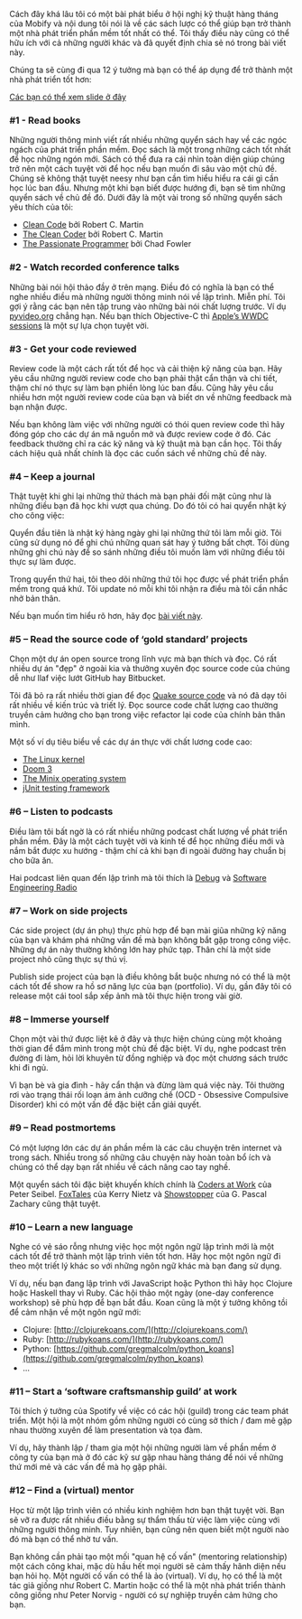 Cách đây khá lâu tôi có một bài phát biểu ở hội nghị kỹ thuật hàng tháng của Mobify và nội dung tôi nói là về các sách lược có thể giúp bạn trở thành một nhà phát triển phần mềm tốt nhất có thể. Tôi thấy điều này cũng có thể hữu ích với cả những người khác và đã quyết định chia sẻ nó trong bài viết này.

Chúng ta sẽ cùng đi qua 12 ý tưởng mà bạn có thể áp dụng để trở thành một nhà phát triển tốt hơn:

[Các bạn có thể xem slide ở đây](https://speakerdeck.com/dbader/how-to-become-a-better-developer-mobify-engineering-meeting)


### #1 - Read books

Những người thông minh viết rất nhiều những quyển sách hay về các ngóc ngách của phát triển phần mềm. Đọc sách là một trong những cách tốt nhất để học những ngón mới. Sách có thể đưa ra cái nhìn toàn diện giúp chúng trở nên một cách tuyệt vời để học nếu bạn muốn đi sâu vào một chủ đề. Chúng sẽ không thật tuyệt neesy như bạn cần tìm hiểu hiểu ra cái gì cần học lúc ban đầu. Nhưng một khi bạn biết được hướng đi, bạn sẽ tìm những quyển sách về chủ đề đó. Dưới đây là một vài trong số những quyển sách yêu thích của tôi:

- [Clean Code](http://amzn.to/1lCUuLv) bởi Robert C. Martin
- [The Clean Coder](http://amzn.to/1lCUyL8) bởi Robert C. Martin
- [The Passionate Programmer](http://amzn.to/1giLvm4) bởi Chad Fowler

### #2 - Watch recorded conference talks

Những bài nói hội thảo đầy ở trên mạng. Điều đó có nghĩa là bạn có thể nghe nhiều điều mà những người thông minh nói về lập trình. Miễn phí. Tôi gợi ý rằng các bạn nên tập trung vào những bài nói chất lượng trước. Ví dụ [pyvideo.org](pyvideo.org) chẳng hạn. Nếu bạn thích Objective-C thì [Apple’s WWDC sessions](https://developer.apple.com/videos/) là một sự lựa chọn tuyệt vời.

### #3 - Get your code reviewed

Review code là một cách rất tốt để học và cải thiện kỹ năng của bạn. Hãy yêu cầu những người review code cho bạn phải thật cẩn thận và chi tiết, thậm chí nó thực sự làm bạn phiền lòng lúc ban đầu. Cũng hãy yêu cầu nhiều hơn một người review code của bạn và biết ơn về những feedback mà bạn nhận được.

Nếu bạn không làm việc với những người có thói quen review code thì hãy đóng góp cho các dự án mã nguồn mở và được review code ở đó. Các feedback thường chỉ ra các kỹ năng và kỹ thuật mà bạn cần học. Tôi thấy cách hiệu quả nhất chính là đọc các cuốn sách về những chủ đề này.

### #4 – Keep a journal

Thật tuyệt khi ghi lại những thử thách mà bạn phải đối mặt cũng như là những điều bạn đã học khi vượt qua chúng. Do đó tôi có hai quyển nhật ký cho công việc:

Quyển đầu tiên là nhật ký hàng ngày ghi lại những thứ tôi làm mỗi giờ. Tôi cũng sử dụng nó để ghi chú những quan sát hay ý tưởng bất chợt. Tôi dùng những ghi chú này để so sánh những điều tôi muốn làm với những điều tôi thực sự làm được.

Trong quyển thứ hai, tôi theo dõi những thứ tôi học được về phát triển phần mềm trong quá khứ. Tôi update nó mỗi khi tôi nhận ra điều mà tôi cần nhắc nhở bản thân.

Nếu bạn muốn tìm hiểu rõ hơn, hãy đọc [bài viết này](https://dbader.org/blog/keep-journals-to-become-a-better-developer).

### #5 – Read the source code of ‘gold standard’ projects

Chọn một dự án open source trong lĩnh vực mà bạn thích và đọc. Có rất nhiều dự án "đẹp" ở ngoài kia và thưởng xuyên đọc source code của chúng dễ như llaf việc lướt GitHub hay Bitbucket.

Tôi đã bỏ ra rất nhiều thời gian để đọc [Quake source code](https://github.com/id-Software) và nó đã dạy tôi rất nhiều về kiến trúc và triết lý. Đọc source code chất lượng cao thường truyền cảm hưởng cho bạn trong việc refactor lại code của chính bản thân mình.

Một số ví dụ tiêu biểu về các dự án thực với chất lương code cao:

- [The Linux kernel](https://github.com/torvalds/linux)
- [Doom 3](https://github.com/TTimo/doom3.gpl)
- [The Minix operating system](https://github.com/minix3/minix)
- [jUnit testing framework](https://github.com/junit-team/junit)

### #6 – Listen to podcasts

Điều làm tôi bất ngờ là có rất nhiều những podcast chất lượng về phát triển phần mềm. Đây là một cách tuyệt vời và kinh tế để học những điều mới và nắm bắt được xu hướng - thậm chí cả khi bạn đi ngoài đường hay chuẩn bị cho bữa ăn.

Hai podcast liên quan đến lập trình mà tôi thích là [Debug](http://www.imore.com/debug) và [Software Engineering Radio](http://www.se-radio.net/)

### #7 – Work on side projects

Các side project (dự án phụ) thực phù hợp để bạn mài giũa những kỹ năng của bạn và khám phá những vấn đề mà bạn không bắt gặp trong công việc. Những dự án này thường không lớn hay phức tạp. Thân chí là một side project nhỏ cũng thực sự thú vị.

Publish side project của bạn là điều không bắt buộc nhưng nó có thể là một cách tốt để show ra hồ sơ năng lực của bạn (portfolio). Ví dụ, gần đây tôi có release một cái tool sắp xếp ảnh mà tôi thực hiện trong vài giờ.

### #8 – Immerse yourself

Chọn một vài thứ được liệt kê ở đây và thực hiện chúng cùng một khoảng thời gian để đắm mình trong một chủ đề đặc biệt. Ví dụ, nghe podcast trên đường đi làm, hỏi lời khuyên từ đồng nghiệp và đọc một chương sách trước khi đi ngủ.

Vì bạn bè và gia đình - hãy cẩn thận và đừng làm quá việc này. Tôi thường rơi vào trạng thái rối loạn ám ảnh cưỡng chế (OCD - Obsessive Compulsive Disorder) khi có một vấn đề đặc biệt cần giải quyết.

### #9 – Read postmortems

Có một lượng lớn các dự án phần mềm là các câu chuyện trên internet và trong sách. Nhiều trong số những câu chuyện này hoàn toàn bổ ích và chúng có thể dạy bạn rất nhiều về cách nâng cao tay nghề.

Một quyển sách tôi đặc biệt khuyến khích chính là [Coders at Work](http://amzn.to/1vzJpCU) của Peter Seibel. [FoxTales](http://amzn.to/1tfp1VH) của Kerry Nietz và [Showstopper](http://amzn.to/1lCUs6a) của G. Pascal Zachary cũng thật tuyệt.

### #10 – Learn a new language

Nghe có vẻ sáo rỗng nhưng việc học một ngôn ngữ lập trình mới là một cách tốt để trở thành một lập trình viên tốt hơn. Hãy học một ngôn ngữ đi theo một triết lý khác so với những ngôn ngữ khác mà bạn đang sử dụng.

Ví dụ, nếu bạn đang lập trình với JavaScript hoặc Python thì hãy học Clojure hoặc Haskell thay vì Ruby. Các hội thảo một ngày (one-day conference workshop) sẽ phù hợp để bạn bắt đầu. Koan cũng là một ý tưởng không tồi để cảm nhận về một ngôn ngữ mới:

- Clojure: [http://clojurekoans.com/](http://clojurekoans.com/)
- Ruby: [http://rubykoans.com/](http://rubykoans.com/)
- Python: [https://github.com/gregmalcolm/python_koans](https://github.com/gregmalcolm/python_koans)
- ...

### #11 – Start a ‘software craftsmanship guild’ at work

Tôi thích ý tưởng của Spotify về việc có các hội (guild) trong các team phát triển. Một hội là một nhóm gồm những người có cùng sở thích / đam mê gặp nhau thường xuyên để làm presentation và tọa đàm.

Ví dụ, hãy thành lập / tham gia một hội những người làm về phần mềm ở công ty của bạn mà ở đó các kỹ sư gặp nhau hàng tháng để nói về những thứ mới mẻ và các vấn đề mà họ gặp phải.

### #12 – Find a (virtual) mentor

Học từ một lập trình viên có nhiều kinh nghiệm hơn bạn thật tuyệt vời. Bạn sẽ vỡ ra được rất nhiều điều bằng sự thẩm thấu từ việc làm việc cùng với những người thông minh. Tuy nhiên, bạn cũng nên quen biết một người nào đó mà bạn có thể nhờ tư vấn.

Bạn không cần phải tạo một mối "quan hệ cố vấn" (mentoring relationship) một cách công khai, mặc dù hầu hết mọi người sẽ cảm thấy hãnh diện nếu bạn hỏi họ. Một người cố vấn có thể là ảo (virtual). Ví dụ, họ có thể là một tác giả giống như Robert C. Martin hoặc có thể là một nhà phát triển thành công giống như Peter Norvig - người có sự nghiệp truyền cảm hứng cho bạn.